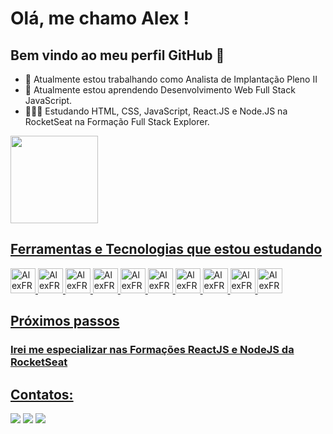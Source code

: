 # Olá, me chamo Alex ! 

## Bem vindo ao meu perfil GitHub 👋

- 🔭 Atualmente estou trabalhando como Analista de Implantação Pleno II
- 🌱 Atualmente estou aprendendo Desenvolvimento Web Full Stack JavaScript.
- 🧑🏻‍🎓 Estudando HTML, CSS, JavaScript, React.JS e Node.JS na RocketSeat na Formação Full Stack Explorer.

<div>
  <a href="https://github.com/AlexFRSM13">
  <img loading="lazy" height="140em" src="https://github-readme-stats.vercel.app/api/top-langs/?username=AlexFRSM13&layout=compact&langs_count=7&theme=tokyonight"/>
</div>

## Ferramentas e Tecnologias que estou estudando

<div>
  <img src="https://cdn.jsdelivr.net/gh/devicons/devicon@latest/icons/html5/html5-original.svg" width="40" height="40" alt="AlexFRSM13 - HTML" />
  <img src="https://cdn.jsdelivr.net/gh/devicons/devicon@latest/icons/css3/css3-original.svg" width="40" height="40" alt="AlexFRSM13 - CSS" />
  <img src="https://cdn.jsdelivr.net/gh/devicons/devicon@latest/icons/javascript/javascript-original.svg" width="40" height="40" alt="AlexFRSM13 - JavaScript" />
  <img src="https://cdn.jsdelivr.net/gh/devicons/devicon@latest/icons/git/git-original.svg" width="40" height="40" alt="AlexFRSM13 - Git" />
  <img src="https://cdn.jsdelivr.net/gh/devicons/devicon@latest/icons/github/github-original.svg" width="40" height="40" alt="AlexFRSM13 - GitHub" />
  <img src="https://cdn.jsdelivr.net/gh/devicons/devicon@latest/icons/react/react-original.svg" width="40" height="40" alt="AlexFRSM13 - React.JS" />
  <img src="https://cdn.jsdelivr.net/gh/devicons/devicon@latest/icons/vitejs/vitejs-original.svg" width="40" height="40" alt="AlexFRSM13 - Vite" />
  <img src="https://cdn.jsdelivr.net/gh/devicons/devicon@latest/icons/nodejs/nodejs-original.svg" width="40" height="40" alt="AlexFRSM13 - Node.JS" />
  <img src="https://cdn.jsdelivr.net/gh/devicons/devicon@latest/icons/express/express-original.svg" width="40" height="40" alt="AlexFRSM13 - Express" />
    <img src="https://cdn.jsdelivr.net/gh/devicons/devicon@latest/icons/jest/jest-plain.svg" width="40" height="40" alt="AlexFRSM13 - Jest" />
</div>

## Próximos passos

### Irei me especializar nas Formações ReactJS e NodeJS da RocketSeat

## Contatos:

<div>
  <a href="https://instagram.com/alexfsm1304" target="_blank"><img loading="lazy" src="https://img.shields.io/badge/-Instagram-%23E4405F?style=for-the-badge&logo=instagram&logoColor=white" target="_blank"></a>
  <a href = "mailto:alexfernandorsm1304@gmail.com"><img loading="lazy" src="https://img.shields.io/badge/Gmail-D14836?style=for-the-badge&logo=gmail&logoColor=white" target="_blank"></a>
  <a href="https://www.linkedin.com/in/alex-fernando-0542aa279/" target="_blank"><img loading="lazy" src="https://img.shields.io/badge/-LinkedIn-%230077B5?style=for-the-badge&logo=linkedin&logoColor=white" target="_blank"></a>   
</div>

